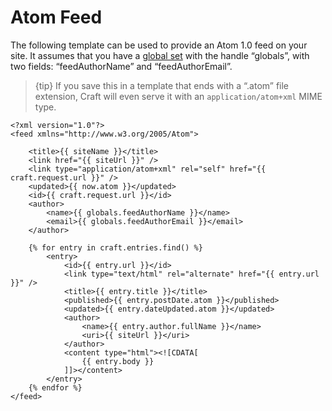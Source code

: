 # Atom Feed

The following template can be used to provide an Atom 1.0 feed on your site. It assumes that you have a [global set](../globals.md) with the handle “globals”, with two fields: “feedAuthorName” and “feedAuthorEmail”.

> {tip} If you save this in a template that ends with a “.atom” file extension, Craft will even serve it with an `application/atom+xml` MIME type.

```twig
<?xml version="1.0"?>
<feed xmlns="http://www.w3.org/2005/Atom">

    <title>{{ siteName }}</title>
    <link href="{{ siteUrl }}" />
    <link type="application/atom+xml" rel="self" href="{{ craft.request.url }}" />
    <updated>{{ now.atom }}</updated>
    <id>{{ craft.request.url }}</id>
    <author>
        <name>{{ globals.feedAuthorName }}</name>
        <email>{{ globals.feedAuthorEmail }}</email>
    </author>

    {% for entry in craft.entries.find() %}
        <entry>
            <id>{{ entry.url }}</id>
            <link type="text/html" rel="alternate" href="{{ entry.url }}" />
            <title>{{ entry.title }}</title>
            <published>{{ entry.postDate.atom }}</published>
            <updated>{{ entry.dateUpdated.atom }}</updated>
            <author>
                <name>{{ entry.author.fullName }}</name>
                <uri>{{ siteUrl }}</uri>
            </author>
            <content type="html"><![CDATA[
                {{ entry.body }}
            ]]></content>
        </entry>
    {% endfor %}
</feed>
```